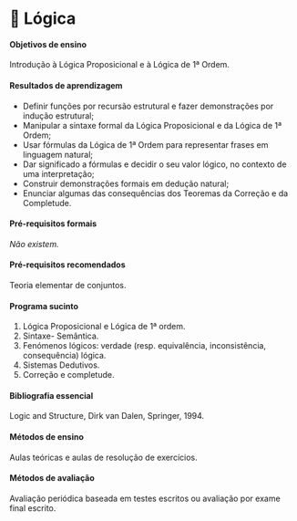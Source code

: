# 📒 Lógica

#### Objetivos de ensino

Introdução à Lógica Proposicional e à Lógica de 1ª Ordem.

#### Resultados de aprendizagem

- Definir funções por recursão estrutural e fazer demonstrações por indução estrutural; 
- Manipular a sintaxe formal da Lógica Proposicional e da Lógica de 1ª Ordem; 
- Usar fórmulas da Lógica de 1ª Ordem para representar frases em linguagem natural; 
- Dar significado a fórmulas e decidir o seu valor lógico, no contexto de uma interpretação; 
- Construir demonstrações formais em dedução natural; 
- Enunciar algumas das consequências dos Teoremas da Correção e da Completude.

#### Pré-requisitos formais

*Não existem.*

#### Pré-requisitos recomendados

Teoria elementar de conjuntos.

#### Programa sucinto

1. Lógica Proposicional e Lógica de 1ª ordem. 
2. Sintaxe- Semântica. 
3. Fenómenos lógicos: verdade (resp. equivalência, inconsistência, consequência) lógica. 
4. Sistemas Dedutivos. 
5. Correção e completude.

#### Bibliografia essencial

Logic and Structure, Dirk van Dalen, Springer, 1994.

#### Métodos de ensino

Aulas teóricas e aulas de resolução de exercícios.

#### Métodos de avaliação

Avaliação periódica baseada em testes escritos ou avaliação por exame final escrito.
